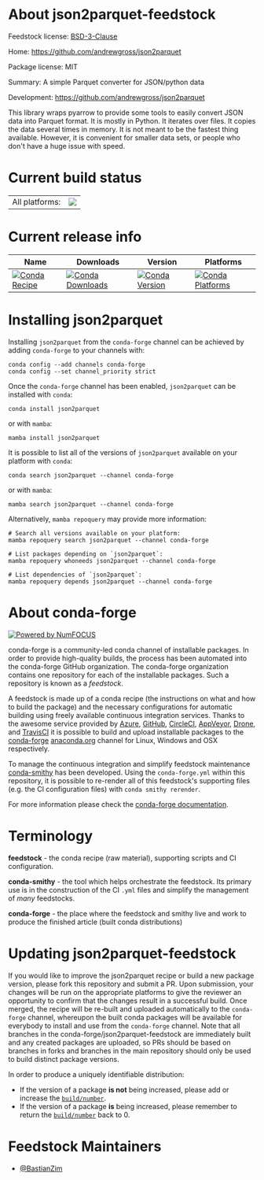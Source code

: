 About json2parquet-feedstock
============================

Feedstock license: [BSD-3-Clause](https://github.com/conda-forge/json2parquet-feedstock/blob/main/LICENSE.txt)

Home: https://github.com/andrewgross/json2parquet

Package license: MIT

Summary: A simple Parquet converter for JSON/python data

Development: https://github.com/andrewgross/json2parquet

This library wraps pyarrow to provide some tools to easily convert JSON data into Parquet format. It is mostly in Python. It iterates over files. It copies the data several times in memory. It is not meant to be the fastest thing available. However, it is convenient for smaller data sets, or people who don't have a huge issue with speed.

Current build status
====================


<table><tr><td>All platforms:</td>
    <td>
      <a href="https://dev.azure.com/conda-forge/feedstock-builds/_build/latest?definitionId=11646&branchName=main">
        <img src="https://dev.azure.com/conda-forge/feedstock-builds/_apis/build/status/json2parquet-feedstock?branchName=main">
      </a>
    </td>
  </tr>
</table>

Current release info
====================

| Name | Downloads | Version | Platforms |
| --- | --- | --- | --- |
| [![Conda Recipe](https://img.shields.io/badge/recipe-json2parquet-green.svg)](https://anaconda.org/conda-forge/json2parquet) | [![Conda Downloads](https://img.shields.io/conda/dn/conda-forge/json2parquet.svg)](https://anaconda.org/conda-forge/json2parquet) | [![Conda Version](https://img.shields.io/conda/vn/conda-forge/json2parquet.svg)](https://anaconda.org/conda-forge/json2parquet) | [![Conda Platforms](https://img.shields.io/conda/pn/conda-forge/json2parquet.svg)](https://anaconda.org/conda-forge/json2parquet) |

Installing json2parquet
=======================

Installing `json2parquet` from the `conda-forge` channel can be achieved by adding `conda-forge` to your channels with:

```
conda config --add channels conda-forge
conda config --set channel_priority strict
```

Once the `conda-forge` channel has been enabled, `json2parquet` can be installed with `conda`:

```
conda install json2parquet
```

or with `mamba`:

```
mamba install json2parquet
```

It is possible to list all of the versions of `json2parquet` available on your platform with `conda`:

```
conda search json2parquet --channel conda-forge
```

or with `mamba`:

```
mamba search json2parquet --channel conda-forge
```

Alternatively, `mamba repoquery` may provide more information:

```
# Search all versions available on your platform:
mamba repoquery search json2parquet --channel conda-forge

# List packages depending on `json2parquet`:
mamba repoquery whoneeds json2parquet --channel conda-forge

# List dependencies of `json2parquet`:
mamba repoquery depends json2parquet --channel conda-forge
```


About conda-forge
=================

[![Powered by
NumFOCUS](https://img.shields.io/badge/powered%20by-NumFOCUS-orange.svg?style=flat&colorA=E1523D&colorB=007D8A)](https://numfocus.org)

conda-forge is a community-led conda channel of installable packages.
In order to provide high-quality builds, the process has been automated into the
conda-forge GitHub organization. The conda-forge organization contains one repository
for each of the installable packages. Such a repository is known as a *feedstock*.

A feedstock is made up of a conda recipe (the instructions on what and how to build
the package) and the necessary configurations for automatic building using freely
available continuous integration services. Thanks to the awesome service provided by
[Azure](https://azure.microsoft.com/en-us/services/devops/), [GitHub](https://github.com/),
[CircleCI](https://circleci.com/), [AppVeyor](https://www.appveyor.com/),
[Drone](https://cloud.drone.io/welcome), and [TravisCI](https://travis-ci.com/)
it is possible to build and upload installable packages to the
[conda-forge](https://anaconda.org/conda-forge) [anaconda.org](https://anaconda.org/)
channel for Linux, Windows and OSX respectively.

To manage the continuous integration and simplify feedstock maintenance
[conda-smithy](https://github.com/conda-forge/conda-smithy) has been developed.
Using the ``conda-forge.yml`` within this repository, it is possible to re-render all of
this feedstock's supporting files (e.g. the CI configuration files) with ``conda smithy rerender``.

For more information please check the [conda-forge documentation](https://conda-forge.org/docs/).

Terminology
===========

**feedstock** - the conda recipe (raw material), supporting scripts and CI configuration.

**conda-smithy** - the tool which helps orchestrate the feedstock.
                   Its primary use is in the construction of the CI ``.yml`` files
                   and simplify the management of *many* feedstocks.

**conda-forge** - the place where the feedstock and smithy live and work to
                  produce the finished article (built conda distributions)


Updating json2parquet-feedstock
===============================

If you would like to improve the json2parquet recipe or build a new
package version, please fork this repository and submit a PR. Upon submission,
your changes will be run on the appropriate platforms to give the reviewer an
opportunity to confirm that the changes result in a successful build. Once
merged, the recipe will be re-built and uploaded automatically to the
`conda-forge` channel, whereupon the built conda packages will be available for
everybody to install and use from the `conda-forge` channel.
Note that all branches in the conda-forge/json2parquet-feedstock are
immediately built and any created packages are uploaded, so PRs should be based
on branches in forks and branches in the main repository should only be used to
build distinct package versions.

In order to produce a uniquely identifiable distribution:
 * If the version of a package **is not** being increased, please add or increase
   the [``build/number``](https://docs.conda.io/projects/conda-build/en/latest/resources/define-metadata.html#build-number-and-string).
 * If the version of a package **is** being increased, please remember to return
   the [``build/number``](https://docs.conda.io/projects/conda-build/en/latest/resources/define-metadata.html#build-number-and-string)
   back to 0.

Feedstock Maintainers
=====================

* [@BastianZim](https://github.com/BastianZim/)

